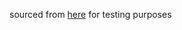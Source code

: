 sourced from [here](https://github.com/videah/jetstream-oxide/issues/3#issuecomment-2611449764) for testing purposes
